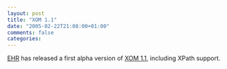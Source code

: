 ```yaml
---
layout: post
title: "XOM 1.1"
date: "2005-02-22T21:08:00+01:00"
comments: false
categories: 
---
```


<p><a href="http://www.cafeaulait.org/#news2005February22">EHR</a> has released a first alpha version of <a href="http://www.xom.nu/unstable.html">XOM 1.1</a>, including XPath support.</p>


